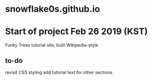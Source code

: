 # snowflake0s.github.io
<h1>Start of project Feb 26 2019 (KST)</h1>
Funky Trees tutorial site, built Wikipedia-style
<h2>to-do</h2>
revisit CSS styling
add tutorial text for other sections
